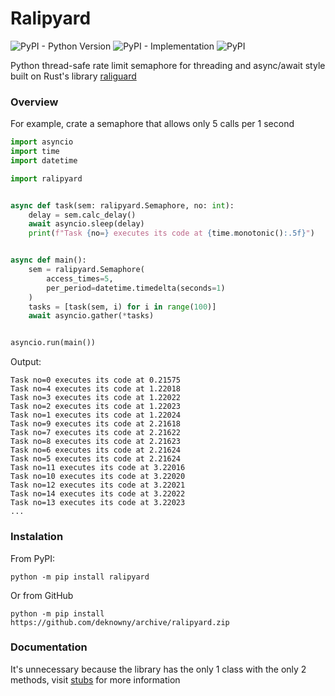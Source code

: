 # Ralipyard
![PyPI - Python Version](https://img.shields.io/pypi/pyversions/ralipyard)
![PyPI - Implementation](https://img.shields.io/pypi/implementation/ralipyard)
![PyPI](https://img.shields.io/pypi/v/ralipyard)

Python thread-safe rate limit semaphore for threading and async/await style built on Rust's library [raliguard](https://github.com/deknowny/ralipyard)

### Overview
For example, crate a semaphore that allows only 5 calls per 1 second
```python
import asyncio
import time
import datetime

import ralipyard


async def task(sem: ralipyard.Semaphore, no: int):
    delay = sem.calc_delay()
    await asyncio.sleep(delay)
    print(f"Task {no=} executes its code at {time.monotonic():.5f}")


async def main():
    sem = ralipyard.Semaphore(
        access_times=5,
        per_period=datetime.timedelta(seconds=1)
    )
    tasks = [task(sem, i) for i in range(100)]
    await asyncio.gather(*tasks)


asyncio.run(main())
```
Output:
```shell
Task no=0 executes its code at 0.21575
Task no=4 executes its code at 1.22018
Task no=3 executes its code at 1.22022
Task no=2 executes its code at 1.22023
Task no=1 executes its code at 1.22024
Task no=9 executes its code at 2.21618
Task no=7 executes its code at 2.21622
Task no=8 executes its code at 2.21623
Task no=6 executes its code at 2.21624
Task no=5 executes its code at 2.21624
Task no=11 executes its code at 3.22016
Task no=10 executes its code at 3.22020
Task no=12 executes its code at 3.22021
Task no=14 executes its code at 3.22022
Task no=13 executes its code at 3.22023
...
```

### Instalation
From PyPI:
```shell
python -m pip install ralipyard
```
Or from GitHub
```shell
python -m pip install https://github.com/deknowny/archive/ralipyard.zip
```

### Documentation
It's unnecessary because the library has the only 1 class with the only 2 methods, visit [stubs](./ralipyard.pyi) for more information
